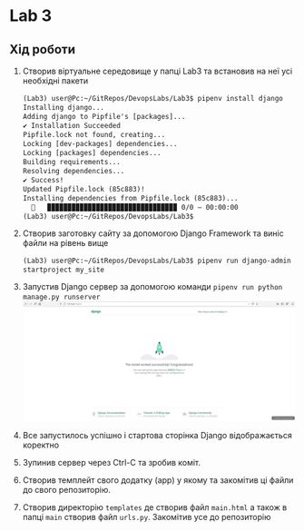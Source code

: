 # Lab 3
## Хід роботи
1. Створив віртуальне середовище у папці Lab3 та встановив на неї усі необхідні пакети
            
       (Lab3) user@Pc:~/GitRepos/DevopsLabs/Lab3$ pipenv install django
       Installing django...
       Adding django to Pipfile's [packages]...
       ✔ Installation Succeeded 
       Pipfile.lock not found, creating...
       Locking [dev-packages] dependencies...
       Locking [packages] dependencies...
       Building requirements...
       Resolving dependencies...
       ✔ Success! 
       Updated Pipfile.lock (85c883)!
       Installing dependencies from Pipfile.lock (85c883)...
         🐍   ▉▉▉▉▉▉▉▉▉▉▉▉▉▉▉▉▉▉▉▉▉▉▉▉▉▉▉▉▉▉▉▉ 0/0 — 00:00:00
       (Lab3) user@Pc:~/GitRepos/DevopsLabs/Lab3$ 
2. Створив заготовку сайту за допомогою Django Framework та виніс файли на рівень вище
        
       (Lab3) user@Pc:~/GitRepos/DevopsLabs/Lab3$ pipenv run django-admin startproject my_site
3. Запустив Django сервер за допомогою команди ```pipenv run python manage.py runserver```<br/>
![](photos/1.jpg)
4. Все запустилось успішно і стартова сторінка Django відображається коректно
5. Зупинив сервер через Ctrl-C та зробив коміт.
6. Створив темплейт свого додатку (app) у якому та закомітив ці файли до свого репозиторію.
7. Створив директорію ```templates``` де створив файл ```main.html``` а також в папці ```main``` створив файл ```urls.py```. Закомітив усе до репозиторію
        

